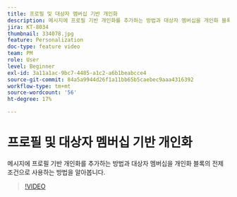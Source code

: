 ```yaml
---
title: 프로필 및 대상자 멤버십 기반 개인화
description: 메시지에 프로필 기반 개인화를 추가하는 방법과 대상자 멤버십을 개인화 블록의 전제 조건으로 사용하는 방법을 알아봅니다.
jira: KT-8034
thumbnail: 334078.jpg
feature: Personalization
doc-type: feature video
team: PM
role: User
level: Beginner
exl-id: 3a11a1ac-9bc7-4485-a1c2-a6b1beabcce4
source-git-commit: 84a5a9944d26f1a11bb65b5caebec9aaa4316392
workflow-type: tm+mt
source-wordcount: '56'
ht-degree: 17%

---
```


# 프로필 및 대상자 멤버십 기반 개인화

메시지에 프로필 기반 개인화를 추가하는 방법과 대상자 멤버십을 개인화 블록의 전제 조건으로 사용하는 방법을 알아봅니다.

>[!VIDEO](https://video.tv.adobe.com/v/334078?quality=12&learn=on)

